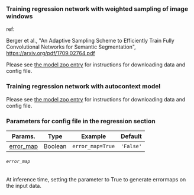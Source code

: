 ### Training regression network with weighted sampling of image windows

ref:

Berger et al., "An Adaptive Sampling Scheme to Efficiently Train Fully Convolutional Networks for Semantic Segmentation",
https://arxiv.org/pdf/1709.02764.pdf

Please see [the model zoo entry](https://cmiclab.cs.ucl.ac.uk/CMIC/NiftyNetExampleServer/blob/master/mr_ct_regression_model_zoo.md)
for instructions for downloading data and config file.

### Training regression network with autocontext model

Please see [the model zoo entry](https://cmiclab.cs.ucl.ac.uk/CMIC/NiftyNetExampleServer/blob/master/autocontext_mr_ct_model_zoo.md)
for instructions for downloading data and config file.


### Parameters for config file in the regression section
|Params.| Type |Example|Default|
|---|---|---|---|
|[error_map](#error_map)|Boolean|`error_map=True`|`'False'`|


###### `error_map`
At inference time, setting the parameter to True to generate errormaps on the input data.


